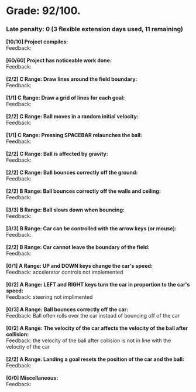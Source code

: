 # Grade: 92/100.

### Late penalty: 0 (3 flexible extension days used, 11 remaining)

**[10/10] Project compiles:**<br/>Feedback: <br/><br/>**[60/60] Project has noticeable work done:**<br/>Feedback: <br/><br/>**[2/2] C Range: Draw lines around the field boundary:**<br/>Feedback: <br/><br/>**[1/1] C Range: Draw a grid of lines for each goal:**<br/>Feedback: <br/><br/>**[2/2] C Range: Ball moves in a random initial velocity:**<br/>Feedback: <br/><br/>**[1/1] C Range: Pressing SPACEBAR relaunches the ball:**<br/>Feedback: <br/><br/>**[2/2] C Range: Ball is affected by gravity:**<br/>Feedback: <br/><br/>**[2/2] C Range: Ball bounces correctly off the ground:**<br/>Feedback: <br/><br/>**[2/2] B Range: Ball bounces correctly off the walls and ceiling:**<br/>Feedback: <br/><br/>**[3/3] B Range: Ball slows down when bouncing:**<br/>Feedback: <br/><br/>**[3/3] B Range: Car can be controlled with the arrow keys (or mouse):**<br/>Feedback: <br/><br/>**[2/2] B Range: Car cannot leave the boundary of the field:**<br/>Feedback: <br/><br/>**[0/1] A Range: UP and DOWN keys change the car's speed:**<br/>Feedback: accelerator controls not implemented <br/><br/>**[0/2] A Range: LEFT and RIGHT keys turn the car in proportion to the car's speed:**<br/>Feedback: steering not implimented<br/><br/>**[0/3] A Range: Ball bounces correctly off the car:**<br/>Feedback: Ball often rolls over the car instead of bouncing off of the car<br/><br/>**[0/2] A Range: The velocity of the car affects the velocity of the ball after collision:**<br/>Feedback: the velocity of the ball after collision is not in line with the velocity of the car<br/><br/>**[2/2] A Range: Landing a goal resets the position of the car and the ball:**<br/>Feedback: <br/><br/>**[0/0] Miscellaneous:**<br/>Feedback: <br/><br/>